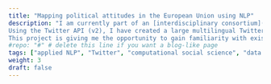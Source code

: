 ```yaml
---
title: "Mapping political attitudes in the European Union using NLP"
description: "I am currently part of an [interdisciplinary consortium](https://interactingminds.au.dk/news/enkelt/artikel/the-transformation-of-a-european-sense-of-solidarity-visceral-politics-and-social-belonging-in-a) working on investigating what drives people's support and feeling of belonging in the European Union. As a part-time postdoc at the [Interacting Minds Centre](https://interactingminds.au.dk/) at Aarhus University, I am in charge of mapping drivers of social and political identity across EU countries in a data-driven fashion.  \n
Using the Twitter API (v2), I have created a large multilingual Twitter dataset (EN/DE/IT/DA/PL) containing tweets about the European Union, and I am experimenting with transformers-powered sentiment analysis and topic modeling to understand how and why support to the EU has evolved the last decade.  \n
This project is giving me the opportunity to gain familiarity with existing tools for multilingual text analysis, and to develop awareness of the need for more and better tools for low-resource languages."
#repo: "#" # delete this line if you want a blog-like page
tags: ["applied NLP", "Twitter", "computational social science", "data science", "ML"]
weight: 3
draft: false
---
```

